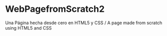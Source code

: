 # WebPagefromScratch2
Una Página hecha desde cero en HTML5 y CSS / A page made from scratch using HTML5 and CSS
